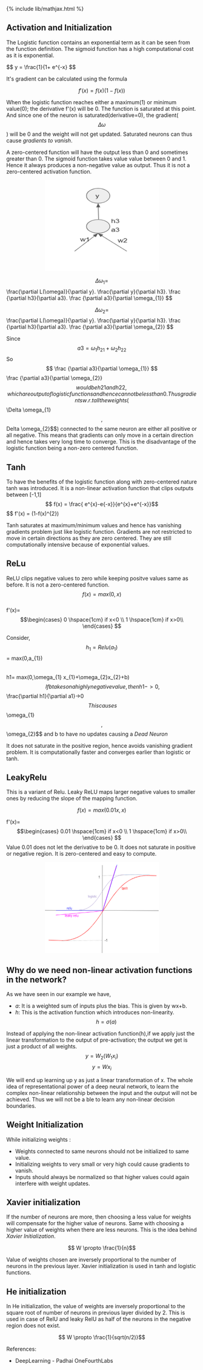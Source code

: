 {% include lib/mathjax.html %}

## Activation and Initialization

The Logistic function contains an exponential term as it can be seen from the function definition. The sigmoid function has a high computational cost as it is exponential. 

$$ y = \frac{1}{1+ e^{-x} $$

It's gradient can be calculated using the formula 

 $$f'(x) = f(x)(1 − f(x))$$

When the logistic function reaches either a maximum(1) or minimum value(0); the derivative f'(x) will be 0. The function is saturated at this point.
And since one of the neuron is saturated(derivative=0), the gradient($$\Delta \omega $$) will be 0 and the weight will not get updated. Saturated neurons can thus cause _gradients to vanish_.

A zero-centered function will have the output less than 0 and sometimes greater than 0. The sigmoid function takes value value between 0 and 1. Hence it always produces a non-negative value as output. Thus it is not a zero-centered activation function.

<p align="center"><img src="../img/AF2.png" width="300px" height="240px"></p>
								
$$\Delta \omega_{1} = $$\frac{\partial L(\omega)}{\partial y}. \frac{\partial y}{\partial h3}. \frac {\partial h3}{\partial a3}. \frac {\partial a3}{\partial \omega_{1}} $$

$$\Delta \omega_{2} = $$\frac{\partial L(\omega)}{\partial y}. \frac{\partial y}{\partial h3}. \frac {\partial h3}{\partial a3}. \frac {\partial a3}{\partial \omega_{2}} $$

Since $$ a3 =  \omega_{1} h_{21} + \omega_{2} h_{22} $$ 
So $$ \frac {\partial a3}{\partial \omega_{1}} $$ \frac {\partial a3}{\partial \omega_{2}} $$ would be h21 and h22 , which are output of logistic functions and hence cannot be less than 0. 
Thus gradients w.r.t all the weights ($$\Delta \omega_{1}$$, $$Delta \omega_{2}$$) connected to the same neuron are either all positive or all negative. This means that gradients can only move in a certain direction and hence takes very long time to converge. This is the disadvantage of the logistic function being a non-zero centered function.

## Tanh 

To have the benefits of the logistic function along with zero-centered nature tanh was introduced. It is a non-linear activation function that clips outputs between [-1,1]
$$ f(x) = \frac{ e^{x}-e{-x}}{e^{x}+e^{-x}}$$
$$ f'(x) = (1-f(x)^{2})

Tanh saturates at maximum/minimum values and hence has vanishing gradients problem just like logistic function. Gradients are not restricted to move in certain directions as they are zero centered. They are still computationally intensive because of exponential values.

## ReLu

ReLU  clips negative values to zero while keeping positve values same as before. It is not a zero-centered function. 
$$ f(x) = max (0,x) $$ \
f'(x)= $$\begin{cases}
		0 \hspace{1cm} if x<0 \\
		1 \hspace{1cm} if x>0\\
		\end{cases}
$$

Consider, 
$$h_{1} = Relu(a_{1})$$ = max(0,a_{1})$$\
$$h1= max(0,\omega_{1} x_{1}+\omega_{2}x_{2}+b)$$\
If b takes on a highly negative value, then h1->0 , $$\frac{\partial h1}{\partial a1}->0 $$ \
This causes $$\omega_{1}$$ , $$\omega_{2}$$ and b to have no updates causing a _Dead Neuron_

It does not saturate in the positive region, hence avoids vanishing gradient problem. It is computationally faster and converges earlier than logistic or tanh.


## LeakyRelu

This is a variant of Relu. Leaky ReLU maps larger negative values to smaller ones by reducing the slope of the mapping function.

$$ f(x) = max (0.01x,x) $$

f'(x)= $$\begin{cases}
		0.01 \hspace{1cm} if x<0 \\
		1 \hspace{1cm} if x>0\\
		\end{cases}
$$
Value 0.01 does not let the derivative to be 0. It does not saturate in positive or negative region. It is zero-centered and easy to compute.

<p align="center"><img src="../img/AF.png" width="300px" height="240px"></p>

## Why do we need non-linear activation functions in the network?

As we have seen in our example we have,  
* _a_: It is a weighted sum of inputs plus the bias. This is given by wx+b.
* _h_: This is the activation function which introduces non-linearity.  $$ h = \sigma(a)$$

Instead of applying the non-linear activation function(h),if we apply just the linear transformation to the output of pre-activation; the output we get is just a product of all weights.
$$ y = W_{2}(W_{1}x_{i}) $$
$$y = Wx_{i} $$

We will end up learning up y as just a linear transformation of x. The whole idea of representational power of a deep neural network, to learn the complex non-linear relationship between the input and the output will not be achieved. Thus we will not be a ble to learn any non-linear decision boundaries.

## Weight Initialization

While initializing weights :
* Weights connected to same neurons should not be initialized to same value.
* Initializing weights to very small or very high could cause gradients to vanish.
* Inputs should always be normalized so that higher values could again interfere with weight updates.

## Xavier initialization

If the number of neurons are more, then choosing a less value for weights will compensate for the higher value of neurons. Same with choosing a higher value of weights when there are less neurons. This is the idea behind _Xavier Initialization_.

$$ W \propto \frac{1}{n}$$

Value of weights chosen are inversely proportional to the number of neurons in the previous layer. Xavier initialization is used in tanh and logistic functions.

## He initialization

In He initialization, the value of weights are inversely proportional to the square root of number of neurons in previous layer divided by 2.
This is used in case of RelU and leaky RelU as half of the neurons in the negative region does not exist.

$$ W  \propto \frac{1}{sqrt(n/2)}$$


References:
* DeepLearning - Padhai OneFourthLabs
